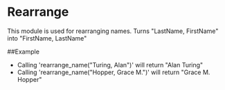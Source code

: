 Rearrange
=========


This module is used for rearranging names.
Turns "LastName, FirstName" into "FirstName, LastName"

##Example

* Calling 'rearrange_name("Turing, Alan")' will return "Alan Turing"
* Calling 'rearrange_name("Hopper, Grace M.")' will return "Grace M. Hopper"

